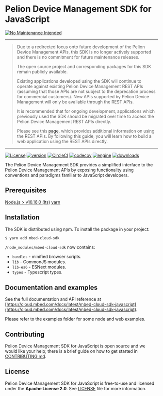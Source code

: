 # Pelion Device Management SDK for JavaScript

[![No Maintenance Intended](http://unmaintained.tech/badge.svg)](http://unmaintained.tech/)

----
> Due to a redirected focus onto future development of the Pelion Device Management APIs, this SDK Is no longer actively supported and there is no commitment for future maintenance releases.
>
> The open source project and corresponding packages for this SDK remain publicly available. 
>
>Existing applications developed using the SDK will continue to operate against existing Pelion Device Management REST APIs (assuming that those APIs are not subject to the deprecation process for commercial customers). New APIs supported by Pelion Device Management will only be available through the REST APIs. 
>
>It is recommended that for ongoing development, applications which previously used the SDK should be migrated over time to access the Pelion Device Management REST APIs directly. 
>
>Please see this [page](https://www.pelion.com/docs/device-management/current/service-api-references/index.html), which provides additional information on using the REST APIs. By following this guide, you will learn how to build a web application using the REST APIs directly.

----

[![License](https://img.shields.io/badge/License-Apache%202.0-blue.svg)](https://spdx.org/licenses/Apache-2.0.html)
[![version](https://img.shields.io/npm/v/mbed-cloud-sdk.svg)](https://www.npmjs.com/package/mbed-cloud-sdk)
[![CircleCI](https://circleci.com/gh/ARMmbed/mbed-cloud-sdk-javascript/tree/master.svg?style=svg)](https://circleci.com/gh/ARMmbed/mbed-cloud-sdk-javascript/tree/master)
[![codecov](https://codecov.io/gh/ARMmbed/mbed-cloud-sdk-javascript/branch/master/graph/badge.svg?token=9h7ZMJ0xwK)](https://codecov.io/gh/ARMmbed/mbed-cloud-sdk-javascript)
[![engine](https://img.shields.io/node/v/mbed-cloud-sdk.svg)](https://nodejs.org/en/about/releases/)
[![downloads](https://img.shields.io/npm/dm/mbed-cloud-sdk.svg)](https://www.npmjs.com/package/mbed-cloud-sdk)

The Pelion Device Management SDK provides a simplified interface to the Pelion Device Management APIs by exposing functionality using conventions and paradigms familiar to JavaScript developers.

## Prerequisites

[Node.js > v10.16.0 (lts)](https://nodejs.org)
[yarn](https://yarnpkg.com/)

## Installation

The SDK is distributed using npm. To install the package in your project:

```bash
$ yarn add mbed-cloud-sdk
```

`/node_modules/mbed-cloud-sdk` now contains:

* `bundles` - minified browser scripts.
* `lib` - CommonJS modules.
* `lib-es6` - ESNext modules.
* `types` - Typescript types.

## Documentation and examples

See the full documentation and API reference at [https://cloud.mbed.com/docs/latest/mbed-cloud-sdk-javascript](https://cloud.mbed.com/docs/latest/mbed-cloud-sdk-javascript).

Please refer to the examples folder for some node and web examples.

## Contributing

Pelion Device Management SDK for JavaScript is open source and we would like your help; there is a
brief guide on how to get started in [CONTRIBUTING.md](CONTRIBUTING.md).

## License

Pelion Device Management SDK for JavaScript is free-to-use and licensed under the **Apache License
2.0**. See [LICENSE](LICENSE) file for more information.
